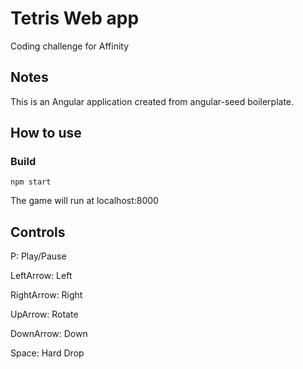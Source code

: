 # Tetris Web app
Coding challenge for Affinity

## Notes
This is an Angular application created from angular-seed boilerplate.

## How to use
### Build
```
npm start
```
The game will run at localhost:8000

## Controls
P: Play/Pause

LeftArrow: Left

RightArrow: Right

UpArrow: Rotate

DownArrow: Down

Space: Hard Drop
